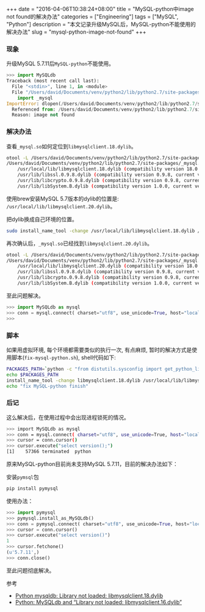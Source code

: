 +++
date = "2016-04-06T10:38:24+08:00"
title = "MySQL-python中image not found的解决办法"
categories = ["Engineering"]
tags = ["MySQL", "Python"]
description = "本文记录升级MySQL后，MySQL-python不能使用的解决办法"
slug = "mysql-python-image-not-found"
+++

### 现象

升级MySQL 5.7.11后`MySQL-python`不能使用。

```python
>>> import MySQLdb
Traceback (most recent call last):
  File "<stdin>", line 1, in <module>
  File "/Users/david/Documents/venv/python2/lib/python2.7/site-packages/MySQLdb/__init__.py", line 19, in <module>
    import _mysql
ImportError: dlopen(/Users/david/Documents/venv/python2/lib/python2.7/site-packages/_mysql.so, 2): Library not loaded: /usr/local/lib/libmysqlclient.18.dylib
  Referenced from: /Users/david/Documents/venv/python2/lib/python2.7/site-packages/_mysql.so
  Reason: image not found
```

### 解决办法

查看`_mysql.so`如何定位到`libmysqlclient.18.dylib`。

```bash
otool -L /Users/david/Documents/venv/python2/lib/python2.7/site-packages/_mysql.so
/Users/david/Documents/venv/python2/lib/python2.7/site-packages/_mysql.so:
    /usr/local/lib/libmysqlclient.18.dylib (compatibility version 18.0.0, current version 18.0.0)
    /usr/lib/libssl.0.9.8.dylib (compatibility version 0.9.8, current version 0.9.8)
    /usr/lib/libcrypto.0.9.8.dylib (compatibility version 0.9.8, current version 0.9.8)
    /usr/lib/libSystem.B.dylib (compatibility version 1.0.0, current version 1213.0.0)
```

使用brew安装MySQL 5.7版本的dylib的位置是: `/usr/local/lib/libmysqlclient.20.dylib`。

把dylib换成自己环境的位置。

```bash
sudo install_name_tool -change /usr/local/lib/libmysqlclient.18.dylib /usr/local/lib/libmysqlclient.20.dylib /Users/david/Documents/venv/python2/lib/python2.7/site-packages/_mysql.so
```

再次确认后，`_mysql.so`已经找到`libmysqlclient.20.dylib`。

```bash
otool -L /Users/david/Documents/venv/python2/lib/python2.7/site-packages/_mysql.so
/Users/david/Documents/venv/python2/lib/python2.7/site-packages/_mysql.so:
    /usr/local/lib/libmysqlclient.20.dylib (compatibility version 18.0.0, current version 18.0.0)
    /usr/lib/libssl.0.9.8.dylib (compatibility version 0.9.8, current version 0.9.8)
    /usr/lib/libcrypto.0.9.8.dylib (compatibility version 0.9.8, current version 0.9.8)
    /usr/lib/libSystem.B.dylib (compatibility version 1.0.0, current version 1213.0.0)
```

至此问题解决。

```python
>>> import MySQLdb as mysql
>>> conn = mysql.connect( charset="utf8", use_unicode=True, host="localhost",user="fdd_axb", passwd="try1now",db="fdd_axb")
>>>
```

### 脚本

如果用虚拟环境, 每个环境都需要类似的执行一次, 有点麻烦, 暂时的解决方式是使用脚本(`fix-mysql-python.sh`), shell代码如下:

```bash
PACKAGES_PATH=`python -c "from distutils.sysconfig import get_python_lib; print(get_python_lib())"`
echo $PACKAGES_PATH
install_name_tool -change libmysqlclient.18.dylib /usr/local/lib/libmysqlclient.20.dylib $PACKAGES_PATH/_mysql.so
echo "fix MySQL-python finish"
```

### 后记

这么解决后，在使用过程中会出现进程锁死的情况。

```bash
>>> import MySQLdb as mysql
>>> conn = mysql.connect( charset="utf8", use_unicode=True, host="localhost",user="fdd_axb", passwd="try1now",db="fdd_axb" )
>>> cursor = conn.cursor()
>>> cursor.execute("select version();")
[1]    57366 terminated  python
```

原来MySQL-python目前尚未支持MySQL 5.7.11，目前的解决办法如下：

安装`pymsql`包

```bash
pip install pymysql
```

使用办法：

```python
>>> import pymysql
>>> pymysql.install_as_MySQLdb()
>>> conn = pymysql.connect( charset="utf8", use_unicode=True, host="localhost",user="fdd_axb", passwd="try1now",db="fdd_axb" )
>>> cursor = conn.cursor()
>>> cursor.execute("select version()")
1
>>> cursor.fetchone()
(u'5.7.11',)
>>> conn.close()
```

至此问题彻底解决。

参考

* [Python mysqldb: Library not loaded: libmysqlclient.18.dylib](http://stackoverflow.com/questions/6383310/python-mysqldb-library-not-loaded-libmysqlclient-18-dylib/13421926#13421926)
* [Python: MySQLdb and “Library not loaded: libmysqlclient.16.dylib”](http://stackoverflow.com/questions/4559699/python-mysqldb-and-library-not-loaded-libmysqlclient-16-dylib)
